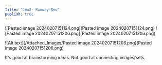 ```yaml
---
title: "Gen2- Runway-New"
publish: true
---
```




![Pasted image 20240207151124.png](Pasted image 20240207151124.png)
![Pasted image 20240207151206.png](Pasted image 20240207151206.png)


![Alt text](/Attached_Images/Pasted image 20240207151206.png](Pasted image 20240207151206.png)


It's good at brainstorming ideas.
Not good at connecting images/sets.
